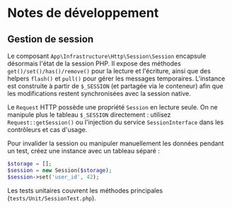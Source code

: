 # Notes de développement

## Gestion de session

Le composant `App\Infrastructure\Http\Session\Session` encapsule désormais l'état de la session PHP. Il expose des méthodes `get()/set()/has()/remove()` pour la lecture et l'écriture, ainsi que des helpers `flash()` et `pull()` pour gérer les messages temporaires. L'instance est construite à partir de `$_SESSION` (et partagée via le conteneur) afin que les modifications restent synchronisées avec la session native.

Le `Request` HTTP possède une propriété `Session` en lecture seule. On ne manipule plus le tableau `$_SESSION` directement : utilisez `Request::getSession()` ou l'injection du service `SessionInterface` dans les contrôleurs et cas d'usage.

Pour invalider la session ou manipuler manuellement les données pendant un test, créez une instance avec un tableau séparé :

```php
$storage = [];
$session = new Session($storage);
$session->set('user_id', 42);
```

Les tests unitaires couvrent les méthodes principales (`tests/Unit/SessionTest.php`).
